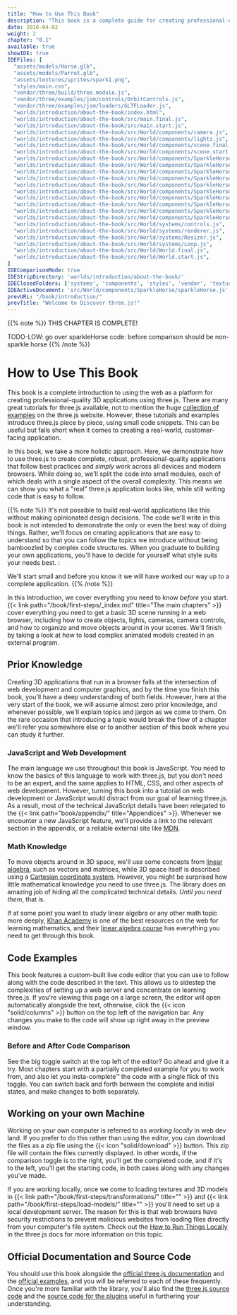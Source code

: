 ```yaml
---
title: "How to Use This Book"
description: "This book is a complete guide for creating professional-quality 3D apps using three.js. Each chapter comes with a live code editor so you can edit the code we describe and see the changes immediately."
date: 2018-04-02
weight: 2
chapter: "0.1"
available: true
showIDE: true
IDEFiles: [
  "assets/models/Horse.glb",
  "assets/models/Parrot.glb",
  "assets/textures/sprites/spark1.png",
  "styles/main.css",
  "vendor/three/build/three.module.js",
  "vendor/three/examples/jsm/controls/OrbitControls.js",
  "vendor/three/examples/jsm/loaders/GLTFLoader.js",
  "worlds/introduction/about-the-book/index.html",
  "worlds/introduction/about-the-book/src/main.final.js",
  "worlds/introduction/about-the-book/src/main.start.js",
  "worlds/introduction/about-the-book/src/World/components/camera.js",
  "worlds/introduction/about-the-book/src/World/components/lights.js",
  "worlds/introduction/about-the-book/src/World/components/scene.final.js",
  "worlds/introduction/about-the-book/src/World/components/scene.start.js",
  "worlds/introduction/about-the-book/src/World/components/SparkleHorse/sparkleHorse.final.js",
  "worlds/introduction/about-the-book/src/World/components/SparkleHorse/sparkleHorse.start.js",
  "worlds/introduction/about-the-book/src/World/components/SparkleHorse/utilities/convertMeshToPoints.final.js",
  "worlds/introduction/about-the-book/src/World/components/SparkleHorse/utilities/convertMeshToPoints.start.js",
  "worlds/introduction/about-the-book/src/World/components/SparkleHorse/utilities/createSizesAttribute.final.js",
  "worlds/introduction/about-the-book/src/World/components/SparkleHorse/utilities/createSizesAttribute.start.js",
  "worlds/introduction/about-the-book/src/World/components/SparkleHorse/utilities/createSparkleMaterial.final.js",
  "worlds/introduction/about-the-book/src/World/components/SparkleHorse/utilities/createSparkleMaterial.start.js",
  "worlds/introduction/about-the-book/src/World/components/SparkleHorse/utilities/setupAnimation.final.js",
  "worlds/introduction/about-the-book/src/World/components/SparkleHorse/utilities/setupAnimation.start.js",
  "worlds/introduction/about-the-book/src/World/systems/controls.js",
  "worlds/introduction/about-the-book/src/World/systems/renderer.js",
  "worlds/introduction/about-the-book/src/World/systems/Resizer.js",
  "worlds/introduction/about-the-book/src/World/systems/Loop.js",
  "worlds/introduction/about-the-book/src/World/World.final.js",
  "worlds/introduction/about-the-book/src/World/World.start.js",
]
IDEComparisonMode: true
IDEStripDirectory: 'worlds/introduction/about-the-book/'
IDEClosedFolders: ['systems', 'components', 'styles', 'vendor', 'textures']
IDEActiveDocument: 'src/World/components/SparkleHorse/sparkleHorse.js'
prevURL: "/book/introduction/"
prevTitle: "Welcome to Discover three.js!"
---
```


{{% note %}}
THIS CHAPTER IS COMPLETE!


TODO-LOW: go over sparkleHorse code: before comparison should be non-sparkle horse
{{% /note %}}

# How to Use This Book

This book is a complete introduction to using the web as a platform for creating professional-quality 3D applications using three.js. There are many great tutorials for three.js available, not to mention the huge [collection of examples](https://threejs.org/examples/) on the three.js website. However, these tutorials and examples introduce three.js piece by piece, using small code snippets. This can be useful but falls short when it comes to creating a real-world, customer-facing application.

In this book, we take a more holistic approach. Here, we demonstrate how to use three.js to create complete, robust, professional-quality applications that follow best practices and _simply work_ across all devices and modern browsers. While doing so, we'll split the code into small modules, each of which deals with a single aspect of the overall complexity. This means we can show you what a "real" three.js application looks like, while still writing code that is easy to follow.

{{% note %}}
It's not possible to build real-world applications like this without making opinionated design decisions. The code we'll write in this book is not intended to demonstrate the only or even the best way of doing things. Rather, we'll focus on creating applications that are easy to understand so that you can follow the topics we introduce without being bamboozled by complex code structures. When you graduate to building your own applications, you'll have to decide for yourself what style suits your needs best. :

We'll start small and before you know it we will have worked our way up to a complete application.
{{% /note %}}

In this Introduction, we cover everything you need to know _before_ you start. {{< link path="/book/first-steps/_index.md" title="The main chapters" >}} cover everything you need to get a basic 3D scene running in a web browser, including how to create objects, lights, cameras, camera controls, and how to organize and move objects around in your scenes. We'll finish by taking a look at how to load complex animated models created in an external program.

## Prior Knowledge

Creating 3D applications that run in a browser falls at the intersection of web development and computer graphics, and by the time you finish this book, you'll have a deep understanding of both fields. However, here at the very start of the book, we will assume almost zero prior knowledge, and whenever possible, we'll explain topics and jargon as we come to them. On the rare occasion that introducing a topic would break the flow of a chapter we'll refer you somewhere else or to another section of this book where you can study it further.

### JavaScript and Web Development

The main language we use throughout this book is JavaScript. You need to know the basics of this language to work with three.js, but you don't need to be an expert, and the same applies to HTML, CSS, and other aspects of web development. However, turning this book into a tutorial on web development or JavaScript would distract from our goal of learning three.js. As a result, most of the technical JavaScript details have been relegated to the {{< link path="book/appendix/" title="Appendices" >}}. Whenever we encounter a new JavaScript feature, we'll provide a link to the relevant section in the appendix, or a reliable external site like [MDN](https://developer.mozilla.org/en-US/).

### Math Knowledge

To move objects around in 3D space, we'll use some concepts from [linear algebra](https://en.wikipedia.org/wiki/Linear_algebra), such as vectors and matrices, while 3D space itself is described using a [Cartesian coordinate system](https://en.wikipedia.org/wiki/Cartesian_coordinate_system). However, you might be surprised how little mathematical knowledge you need to use three.js. The library does an amazing job of hiding all the complicated technical details. _Until you need them_, that is.

If at some point you want to study linear algebra or any other math topic more deeply, [Khan Academy](https://www.khanacademy.org/) is one of the best resources on the web for learning mathematics, and their [linear algebra course](https://www.khanacademy.org/math/linear-algebra) has everything you need to get through this book.

## Code Examples

This book features a custom-built live code editor that you can use to follow along with the code described in the text. This allows us to sidestep the complexities of setting up a web server and concentrate on learning three.js. If you're viewing this page on a large screen, the editor will open automatically alongside the text, otherwise, click the {{< icon "solid/columns" >}} button on the top left of the navigation bar. Any changes you make to the code will show up right away in the preview window.

### Before and After Code Comparison

See the big toggle switch at the top left of the editor? Go ahead and give it a try. Most chapters start with a partially completed example for you to work from, and also let you insta-complete&trade; the code with a single flick of this toggle. You can switch back and forth between the complete and initial states, and make changes to both separately.

## Working on your own Machine

Working on your own computer is referred to as _working locally_ in web dev land. If you prefer to do this rather than using the editor, you can download the files as a zip file using the {{< icon "solid/download" >}} button. This zip file will contain the files currently displayed. In other words, if the comparison toggle is to the right, you'll get the completed code, and if it's to the left, you'll get the starting code, in both cases along with any changes you've made.

If you are working locally, once we come to loading textures and 3D models in {{< link path="/book/first-steps/transformations/" title="" >}} and {{< link path="/book/first-steps/load-models/" title="" >}} you'll need to set up a local development server. The reason for this is that web browsers have security restrictions to prevent malicious websites from loading files directly from your computer's file system. Check out the [How to Run Things Locally](https://threejs.org/docs/#manual/introduction/How-to-run-things-locally) in the three.js docs for more information on this topic.

## Official Documentation and Source Code

You should use this book alongside the [official three.js documentation](https://threejs.org/docs/) and the [official examples](https://threejs.org/examples/), and you will be referred to each of these frequently. Once you're more familiar with the library, you'll also find the [three.js source code](https://github.com/mrdoob/three.js/tree/dev/src) and the [source code for the plugins](https://github.com/mrdoob/three.js/tree/dev/examples/jsm) useful in furthering your understanding.


